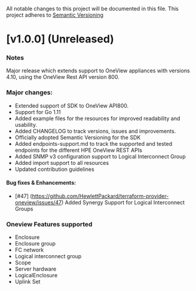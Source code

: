 All notable changes to this project will be documented in this file.
This project adheres to [Semantic Versioning](http://semver.org/spec/v2.0.0.html)

# [v1.0.0] (Unreleased)
### Notes
  Major release which extends support to OneView appliances with versions 4.10, using the OneView Rest API version 800.

### Major changes:
- Extended support of SDK to OneView API800.
- Support for Go 1.11  
- Added example files for the resources for improved readability and usability.
- Added CHANGELOG to track versions, issues and improvements.
- Officially adopted Semantic Versioning for the SDK
- Added endpoints-support.md to track the supported and tested endpoints for the different HPE OneView REST APIs
- Added SNMP v3 configuration support to Logical Interconnect Group
- Added import support to all resources
- Updated contribution guidelines

#### Bug fixes & Enhancements:
- [#47] (https://github.com/HewlettPackard/terraform-provider-oneview/issues/47) Added Synergy Support for Logical Interconnect Groups

### Oneview Features supported
- Enclosure
- Enclosure group
- FC network
- Logical interconnect group
- Scope
- Server hardware
- LogicalEnclosure
- Uplink Set
